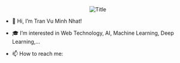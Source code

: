  <div align="center">
  <img src="https://readme-typing-svg.herokuapp.com?font=Architects+Daughter&color=%2338C2FF&size=50&center=true&vCenter=true&height=60&width=600&lines=Heyyy!+I'm+Nhat+Tran+%3C3;Welcome+to+my+profile!" alt="Title"></img>
</div>

- 👋 Hi, I’m Tran Vu Minh Nhat!

- 🎓 I’m interested in Web Technology, AI, Machine Learning, Deep Learning,...

- 📫 How to reach me:  
  <a href="mailto:tvmnbd.exe@gmail.com" alt="Email"> 
  </a>
</p>

 
